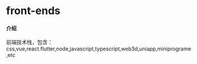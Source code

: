 # front-ends

#### 介绍
前端技术栈，包含：css,vue,react.flutter,node,javascript,typescript,web3d,uniapp,miniprograme,etc



